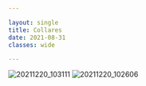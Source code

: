 ```yaml
---

layout: single
title: Collares
date: 2021-08-31
classes: wide

---
```


![20211220_103111](https://user-images.githubusercontent.com/93840093/146826562-bf66f314-8eb7-43e2-b3e5-c3f31c3428ab.jpg)
![20211220_102606](https://user-images.githubusercontent.com/93840093/146826591-7396135e-2647-49f4-9a2b-e7a63b1b6b29.jpg)
